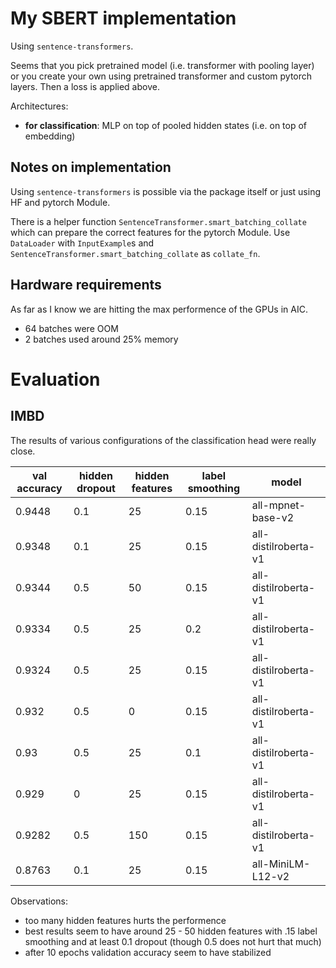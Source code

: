 
# My SBERT implementation

Using `sentence-transformers`.

Seems that you pick pretrained model (i.e. transformer with pooling layer) or you
create your own using pretrained transformer and custom pytorch layers. Then a
loss is applied above.

Architectures:
- **for classification**: MLP on top of pooled hidden states (i.e. on top of
  embedding)

## Notes on implementation

Using `sentence-transformers` is possible via the package itself or just using
HF and pytorch Module.

There is a helper function `SentenceTransformer.smart_batching_collate` which
can prepare the correct features for the pytorch Module. Use `DataLoader` with
`InputExample`s and `SentenceTransformer.smart_batching_collate` as
`collate_fn`.


## Hardware requirements

As far as I know we are hitting the max performence of the GPUs in AIC.

- 64 batches were OOM
- 2 batches used around 25% memory

# Evaluation

## IMBD

The results of various configurations of the classification head were really
close.

| val accuracy | hidden dropout | hidden features | label smoothing | model |
| ------------ | -------------- | --------------- | --------------- | ----- |
| 0.9448       | 0.1            | 25              | 0.15            | all-mpnet-base-v2 |
| 0.9348       | 0.1            | 25              | 0.15            | all-distilroberta-v1 |
| 0.9344       | 0.5            | 50              | 0.15            | all-distilroberta-v1 |
| 0.9334       | 0.5            | 25              | 0.2             | all-distilroberta-v1 |
| 0.9324       | 0.5            | 25              | 0.15            | all-distilroberta-v1 |
| 0.932        | 0.5            | 0               | 0.15            | all-distilroberta-v1 |
| 0.93         | 0.5            | 25              | 0.1             | all-distilroberta-v1 |
| 0.929        | 0              | 25              | 0.15            | all-distilroberta-v1 |
| 0.9282       | 0.5            | 150             | 0.15            | all-distilroberta-v1 |
| 0.8763       | 0.1            | 25              | 0.15            | all-MiniLM-L12-v2 |

Observations:
- too many hidden features hurts the performence
- best results seem to have around 25 - 50 hidden features with .15 label
  smoothing and at least 0.1 dropout (though 0.5 does not hurt that much)
- after 10 epochs validation accuracy seem to have stabilized
